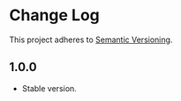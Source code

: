 # Change Log

This project adheres to [Semantic Versioning](http://semver.org/).

## 1.0.0

- Stable version.
